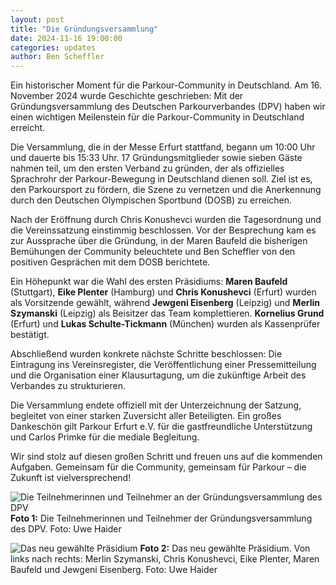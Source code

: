 ```yaml
---
layout: post
title: "Die Gründungsversammlung"
date: 2024-11-16 19:00:00
categories: updates
author: Ben Scheffler
---
```


Ein historischer Moment für die Parkour-Community in Deutschland. Am 16. November 2024 wurde Geschichte geschrieben: Mit der Gründungsversammlung des Deutschen Parkourverbandes (DPV) haben wir einen wichtigen Meilenstein für die Parkour-Community in Deutschland erreicht.

Die Versammlung, die in der Messe Erfurt stattfand, begann um 10:00 Uhr und dauerte bis 15:33 Uhr. 17 Gründungsmitglieder sowie sieben Gäste nahmen teil, um den ersten Verband zu gründen, der als offizielles Sprachrohr der Parkour-Bewegung in Deutschland dienen soll. Ziel ist es, den Parkoursport zu fördern, die Szene zu vernetzen und die Anerkennung durch den Deutschen Olympischen Sportbund (DOSB) zu erreichen.

Nach der Eröffnung durch Chris Konushevci wurden die Tagesordnung und die Vereinssatzung einstimmig beschlossen. Vor der Besprechung kam es zur Aussprache über die Gründung, in der Maren Baufeld die bisherigen Bemühungen der Community beleuchtete und Ben Scheffler von den positiven Gesprächen mit dem DOSB berichtete.

Ein Höhepunkt war die Wahl des ersten Präsidiums: **Maren Baufeld** (Stuttgart), **Eike Plenter** (Hamburg) und **Chris Konushevci** (Erfurt) wurden als Vorsitzende gewählt, während **Jewgeni Eisenberg** (Leipzig) und **Merlin Szymanski** (Leipzig) als Beisitzer das Team komplettieren. **Kornelius Grund** (Erfurt) und **Lukas Schulte-Tickmann** (München) wurden als Kassenprüfer bestätigt.

Abschließend wurden konkrete nächste Schritte beschlossen: Die Eintragung ins Vereinsregister, die Veröffentlichung einer Pressemitteilung und die Organisation einer Klausurtagung, um die zukünftige Arbeit des Verbandes zu strukturieren.

Die Versammlung endete offiziell mit der Unterzeichnung der Satzung, begleitet von einer starken Zuversicht aller Beteiligten. Ein großes Dankeschön gilt Parkour Erfurt e.V. für die gastfreundliche Unterstützung und Carlos Primke für die mediale Begleitung.

Wir sind stolz auf diesen großen Schritt und freuen uns auf die kommenden Aufgaben. Gemeinsam für die Community, gemeinsam für Parkour – die Zukunft ist vielversprechend!

![Die Teilnehmerinnen und Teilnehmer an der Gründungsversammlung des DPV](/assets/blog/images/2024-11-16_Gruppenfoto.jpg)
**Foto 1:** Die Teilnehmerinnen und Teilnehmer der Gründungsversammlung des DPV. Foto: Uwe Haider

![Das neu gewählte Präsidium](/assets/blog/images/2024-11-16_Präsidium.jpg)
**Foto 2:** Das neu gewählte Präsidium. Von links nach rechts: Merlin Szymanski, Chris Konushevci, Eike Plenter, Maren Baufeld und Jewgeni Eisenberg. Foto: Uwe Haider